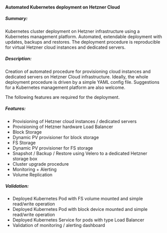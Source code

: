 
#### Automated Kubernetes deployment on Hetzner Cloud

##### Summary:
Kubernetes cluster deployment on Hetzner infrastructure using a Kubernetes management platform. Automated, extendable deployment with updates, backups and restores. The deployment procedure is reproducible for virtual Hetzner cloud instances and dedicated servers. 

##### Description:
Creation of automated procedure for provisioning cloud instances and dedicated servers on Hetzner Cloud infrastructure. Ideally, the whole deployment procedure is driven by a simple YAML config file. Suggestions for a Kubernetes management platform are also welcome.

The following features are required for the deployment.

##### Features:
- Provisioning of Hetzner cloud instances / dedicated servers 
- Provisioning of Hetzner hardware Load Balancer
- Block Storage
- Dynamic PV provisioner for block storage
- FS Storage
- Dynamic PV provisioner for FS storage
- Snapshot / Backup / Restore using Velero to a dedicated Hetzner storage box
- Cluster upgrade procedure
- Monitoring + Alerting
- Volume Replication

##### Validation:
- Deployed Kubernetes Pod with FS volume mounted and simple read/write operation
- Deployed Kubernetes Pod with block device mounted and simple read/write operation
- Deployed Kubernetes Service for pods with type Load Balancer
- Validation of monitoring / alerting dashboard

